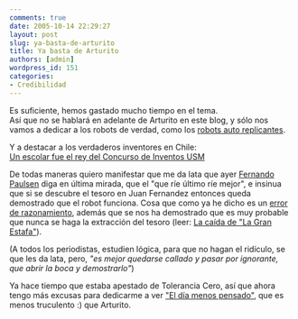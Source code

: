 ```yaml
---
comments: true
date: 2005-10-14 22:29:27
layout: post
slug: ya-basta-de-arturito
title: Ya basta de Arturito
authors: [admin]
wordpress_id: 151
categories:
- Credibilidad
---
```


Es suficiente, hemos gastado mucho tiempo en el tema.  
Así que no se hablará en adelante de Arturito en este blog, y sólo nos vamos a dedicar a los robots de verdad, como los [robots auto replicantes](/2005/08/robots_auto_rep.html).

Y a destacar a los verdaderos inventores en Chile:   
[Un escolar fue el rey del Concurso de Inventos USM](http://www.usm.cl/eventos/noticia.html?subaction=showfull&id=1129320790&archive=&start_from=&ucat=1&)

De todas maneras quiero manifestar que me da lata que ayer [Fernando Paulsen](http://www.uai.cl/profesores/pag/566.html) diga en última mirada, que el "que ríe último ríe mejor", e insinua que si se descubre el tesoro en Juan Fernandez entonces queda demostrado que el robot funciona. Cosa que como ya he dicho es un [error de razonamiento](/2005/10/error_de_razona.html), además que se nos ha demostrado que es muy probable que nunca se haga la extracción del tesoro (leer: [La caída de "La Gran Estafa"](http://eduardo.f2o.org/archivo/2005/10/14/la-caida-de-la-gran-estafa/)).

(A todos los periodistas, estudien lógica, para que no hagan el ridículo, se que les da lata, pero, _"es mejor quedarse callado y pasar por ignorante, que abrir la boca y demostrarlo"_)

Ya hace tiempo que estaba apestado de Tolerancia Cero, así que ahora tengo más excusas para dedicarme a ver ["El día menos pensado"](http://programas.tvn.cl/diamenos/2005/), que es menos truculento :) que Arturito.



